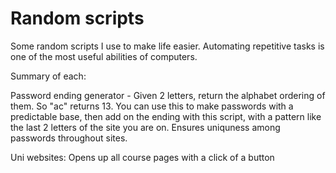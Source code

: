 # Random scripts
Some random scripts I use to make life easier. Automating repetitive tasks is one of the most useful abilities of computers.

Summary of each:

Password ending generator - Given 2 letters, return the alphabet ordering of them. So "ac" returns 13. You can use this to make passwords with a predictable base, then add on the ending with this script, with a pattern like the last 2 letters of the site you are on. Ensures uniquness among passwords throughout sites.

Uni websites: Opens up all course pages with a click of a button
